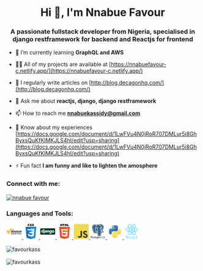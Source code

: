 <h1 align="center">Hi 👋, I'm Nnabue Favour</h1>
<h3 align="center">A passionate fullstack developer from Nigeria, specialised in django restframework for backend and Reactjs for frontend</h3>

- 🌱 I’m currently learning **GraphQL and AWS**

- 👨‍💻 All of my projects are available at [https://nnabuefavour-c.netlify.app/](https://nnabuefavour-c.netlify.app/)

- 📝 I regularly write articles on [http://blog.decagonhq.com/](http://blog.decagonhq.com/)

- 💬 Ask me about **reactjs, django, django restframework**

- 📫 How to reach me **nnabuekassidy@gmail.com**

- 📄 Know about my experiences [https://docs.google.com/document/d/1LwFVu4N0jRoR707DMLur5i8GhByxsQuKfKIMKJLS4hI/edit?usp=sharing](https://docs.google.com/document/d/1LwFVu4N0jRoR707DMLur5i8GhByxsQuKfKIMKJLS4hI/edit?usp=sharing)

- ⚡ Fun fact **I am funny and like to lighten the amosphere**

<h3 align="left">Connect with me:</h3>
<p align="left">
<a href="https://linkedin.com/in/nnabue favour" target="blank"><img align="center" src="https://raw.githubusercontent.com/rahuldkjain/github-profile-readme-generator/master/src/images/icons/Social/linked-in-alt.svg" alt="nnabue favour" height="30" width="40" /></a>
</p>

<h3 align="left">Languages and Tools:</h3>
<p align="left"> <a href="https://aws.amazon.com" target="_blank"> <img src="https://raw.githubusercontent.com/devicons/devicon/master/icons/amazonwebservices/amazonwebservices-original-wordmark.svg" alt="aws" width="40" height="40"/> </a> <a href="https://www.w3schools.com/css/" target="_blank"> <img src="https://raw.githubusercontent.com/devicons/devicon/master/icons/css3/css3-original-wordmark.svg" alt="css3" width="40" height="40"/> </a> <a href="https://www.djangoproject.com/" target="_blank"> <img src="https://raw.githubusercontent.com/devicons/devicon/master/icons/django/django-original.svg" alt="django" width="40" height="40"/> </a> <a href="https://www.w3.org/html/" target="_blank"> <img src="https://raw.githubusercontent.com/devicons/devicon/master/icons/html5/html5-original-wordmark.svg" alt="html5" width="40" height="40"/> </a> <a href="https://developer.mozilla.org/en-US/docs/Web/JavaScript" target="_blank"> <img src="https://raw.githubusercontent.com/devicons/devicon/master/icons/javascript/javascript-original.svg" alt="javascript" width="40" height="40"/> </a> <a href="https://www.postgresql.org" target="_blank"> <img src="https://raw.githubusercontent.com/devicons/devicon/master/icons/postgresql/postgresql-original-wordmark.svg" alt="postgresql" width="40" height="40"/> </a> <a href="https://www.python.org" target="_blank"> <img src="https://raw.githubusercontent.com/devicons/devicon/master/icons/python/python-original.svg" alt="python" width="40" height="40"/> </a> <a href="https://reactjs.org/" target="_blank"> <img src="https://raw.githubusercontent.com/devicons/devicon/master/icons/react/react-original-wordmark.svg" alt="react" width="40" height="40"/> </a> </p>

<p><img align="center" src="https://github-readme-stats.vercel.app/api/top-langs?username=favourkass&show_icons=true&locale=en&layout=compact" alt="favourkass" /></p>

<p><img align="center" src="https://github-readme-streak-stats.herokuapp.com/?user=favourkass&" alt="favourkass" /></p>
